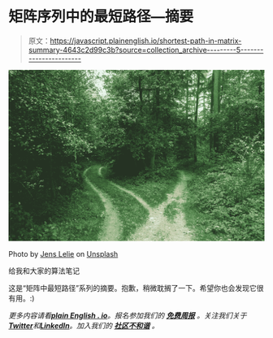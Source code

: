 # 矩阵序列中的最短路径—摘要

> 原文：<https://javascript.plainenglish.io/shortest-path-in-matrix-summary-4643c2d99c3b?source=collection_archive---------5----------------------->

![](img/78969fe1e52675e5f223e7c872eaac7c.png)

Photo by [Jens Lelie](https://unsplash.com/@madebyjens?utm_source=medium&utm_medium=referral) on [Unsplash](https://unsplash.com?utm_source=medium&utm_medium=referral)

给我和大家的算法笔记

这是“矩阵中最短路径”系列的摘要。抱歉，稍微耽搁了一下。希望你也会发现它很有用。:)

*更多内容请看*[***plain English . io***](https://plainenglish.io/)*。报名参加我们的* [***免费周报***](http://newsletter.plainenglish.io/) *。关注我们关于*[***Twitter***](https://twitter.com/inPlainEngHQ)*和*[***LinkedIn***](https://www.linkedin.com/company/inplainenglish/)*。加入我们的* [***社区不和谐***](https://discord.gg/GtDtUAvyhW) *。*